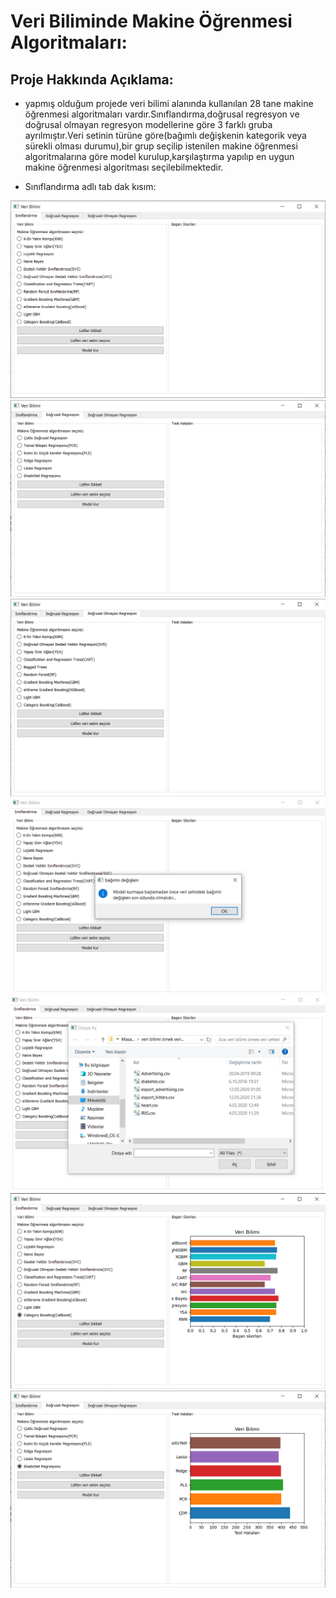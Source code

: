 # Veri Biliminde Makine Öğrenmesi Algoritmaları:
## Proje Hakkında Açıklama:
* yapmış olduğum projede veri bilimi alanında kullanılan 28 tane makine öğrenmesi algoritmaları vardır.Sınıflandırma,doğrusal regresyon ve doğrusal olmayan regresyon modellerine göre 3 farklı gruba ayrılmıştır.Veri setinin türüne göre(bağımlı değişkenin kategorik veya sürekli olması durumu),bir grup seçilip istenilen makine öğrenmesi algoritmalarına göre model kurulup,karşılaştırma yapılıp en uygun makine öğrenmesi algoritması seçilebilmektedir.


* Sınıflandırma adlı tab dak kısım:

![](https://github.com/rmzngbc/makine_ogrenmesi/blob/master/resimler/01.png)
![](https://github.com/rmzngbc/makine_ogrenmesi/blob/master/resimler/02.png)
![](https://github.com/rmzngbc/makine_ogrenmesi/blob/master/resimler/03.png)
![](https://github.com/rmzngbc/makine_ogrenmesi/blob/master/resimler/04.png)
![](https://github.com/rmzngbc/makine_ogrenmesi/blob/master/resimler/05.png)
![](https://github.com/rmzngbc/makine_ogrenmesi/blob/master/resimler/06.png)
![](https://github.com/rmzngbc/makine_ogrenmesi/blob/master/resimler/07.png)
